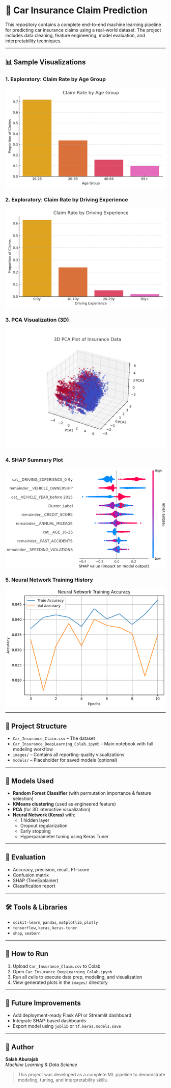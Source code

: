 # 🚗 Car Insurance Claim Prediction

This repository contains a complete end-to-end machine learning pipeline for predicting car insurance claims using a real-world dataset. The project includes data cleaning, feature engineering, model evaluation, and interpretability techniques.

---

## 📊 Sample Visualizations

### 1. Exploratory: Claim Rate by Age Group
![Claim Rate by Age](images/claim_by_age.png)

### 2. Exploratory: Claim Rate by Driving Experience
![Claim Rate by Experience](images/claim_by_experience.png)

### 3. PCA Visualization (3D)
![3D PCA Plot](images/pca_3d.png)

### 4. SHAP Summary Plot
![SHAP Summary Plot](images/shap_summary.png)

### 5. Neural Network Training History
![Training History](images/nn_accuracy_plot.png)

---

## 📂 Project Structure

- `Car_Insurance_Claim.csv` – The dataset
- `Car_Insurance_DeepLearning_Colab.ipynb` – Main notebook with full modeling workflow
- `images/` – Contains all reporting-quality visualizations
- `models/` – Placeholder for saved models (optional)

---

## 🧠 Models Used

- **Random Forest Classifier** (with permutation importance & feature selection)
- **KMeans clustering** (used as engineered feature)
- **PCA** (for 3D interactive visualization)
- **Neural Network (Keras)** with:
  - 1 hidden layer
  - Dropout regularization
  - Early stopping
  - Hyperparameter tuning using Keras Tuner

---

## 🧪 Evaluation

- Accuracy, precision, recall, F1-score
- Confusion matrix
- SHAP (TreeExplainer)
- Classification report

---

## 🛠️ Tools & Libraries

- `scikit-learn`, `pandas`, `matplotlib`, `plotly`
- `tensorflow`, `keras`, `keras-tuner`
- `shap`, `seaborn`

---

## 🧾 How to Run

1. Upload `Car_Insurance_Claim.csv` to Colab
2. Open `Car_Insurance_DeepLearning_Colab.ipynb`
3. Run all cells to execute data prep, modeling, and visualization
4. View generated plots in the `images/` directory

---

## 🚀 Future Improvements

- Add deployment-ready Flask API or Streamlit dashboard
- Integrate SHAP-based dashboards
- Export model using `joblib` or `tf.keras.models.save`

---

## 👤 Author

**Salah Aburajab**  
_Machine Learning & Data Science_

> This project was developed as a complete ML pipeline to demonstrate modeling, tuning, and interpretability skills.
